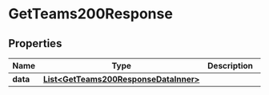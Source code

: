 

# GetTeams200Response


## Properties

| Name | Type | Description | Notes |
|------------ | ------------- | ------------- | -------------|
|**data** | [**List&lt;GetTeams200ResponseDataInner&gt;**](GetTeams200ResponseDataInner.md) |  |  |



